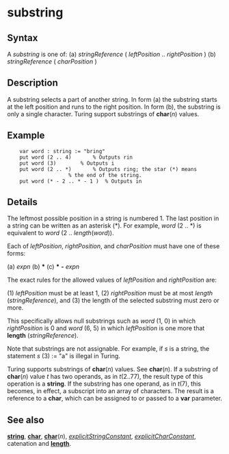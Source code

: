 
# substring

## Syntax
A _substring_ is one of:   (a) _stringReference_ ( _leftPosition_ .. _rightPosition_ )   (b) _stringReference_ ( _charPosition_ )

## Description
A substring selects a part of another string. In form (a) the substring starts at the left position and runs to the right position. In form (b), the substring is only a single character. Turing support substrings of **char**(_n_) values.


## Example


        var word : string := "bring"
        put word (2 .. 4)       % Outputs rin
        put word (3)        % Outputs i
        put word (2 .. *)       % Outputs ring; the star (*) means
                        % the end of the string.
        put word (* - 2 .. * - 1 )  % Outputs in
## Details
The leftmost possible position in a string is numbered 1. The last position in a string can be written as an asterisk (*). For example, _word_ (2 .. *) is equivalent to _word_ (2 .. _length_(_word_)).

Each of _leftPosition_, _rightPosition_, and _charPosition_ must have one of these forms:


(a) _expn_
(b) __*__
(c) __*__ **-** _expn_


The exact rules for the allowed values of _leftPosition_ and _rightPosition_ are:


(1) _leftPosition_ must be at least 1,
(2) _rightPosition_ must be at most _length_ (_stringReference_), and
(3) the length of the selected substring must zero or more.


This specifically allows null substrings such as _word_ (1, 0) in which _rightPosition_ is 0 and _word_ (6, 5) in which _leftPosition_ is one more that **length** (_stringReference_).

Note that substrings are not assignable. For example, if _s_ is a string, the statement _s_ (3) := "a" is illegal in Turing.

Turing supports substrings of **char**(_n_) values. See **char**(_n_). If a substring of **char**(_n_) value _t_ has two operands, as in _t_(2..77), the result type of this operation is a **string**. If the substring has one operand, as in _t_(7), this becomes, in effect,  a subscript into an array of characters. The result is a reference to a **char**, which can be assigned to or passed to a **var** parameter.


## See also
**[string](string1.html)**, **[char](char.html)**, **[char](char.html)**(_n_), _[explicitStringConstant](explicitstringconstant.html)_, _[explicitCharConstant](explicitcharconstant.html)_, catenation and **[length](length.html)**.

